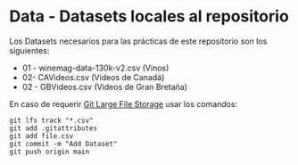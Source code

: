 # Data - Datasets locales al repositorio

Los Datasets necesarios para las prácticas de este repositorio son los siguientes:

* 01 - winemag-data-130k-v2.csv (Vinos)
* 02-  CAVideos.csv (Videos de Canadá)
* 02 - GBVideos.csv (Videos de Gran Bretaña)

En caso de requerir [Git Large File Storage](https://git-lfs.com/) usar los comandos:

```
git lfs track "*.csv"
git add .gitattributes
git add file.csv
git commit -m "Add Dataset"
git push origin main
```
